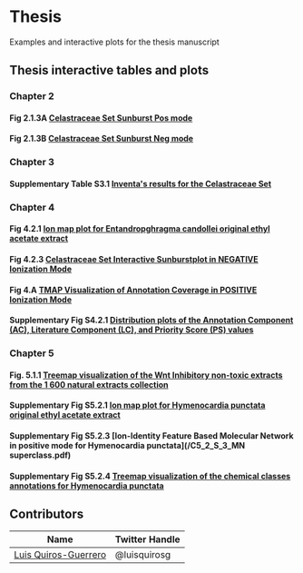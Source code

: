 # Thesis
Examples and interactive plots for the thesis manuscript

<!-- toc -->

## Thesis interactive tables and plots

### Chapter 2 

#### Fig 2.1.3A [**Celastraceae Set Sunburst Pos mode**](/Celastraceae_sunburst_pos.html)
#### Fig 2.1.3B [**Celastraceae Set Sunburst Neg mode**](/Celastraceae_sunburst_neg.html)

### Chapter 3

#### Supplementary Table S3.1 [**Inventa's results for the Celastraceae Set**](/Inventas_results_PDF.pdf)

### Chapter 4

#### Fig 4.2.1 [**Ion map plot for Entandropghragma candollei original ethyl acetate extract**](/C4_2_E_candollei_pos_ionmap.html)

#### Fig 4.2.3 [**Celastraceae Set Interactive Sunburstplot in NEGATIVE Ionization Mode**](/C5_2_Inhibitors_PF1600P_Wnt_Treemap.html)

#### Fig 4.A [**TMAP Visualization of Annotation Coverage in POSITIVE Ionization Mode**](/Celastraceae_annotation_vs_lotusdnp_tmap_2.html)

#### Supplementary Fig S4.2.1 [**Distribution plots of the Annotation Component (AC), Literature Component (LC), and Priority Score (PS) values**](/C4_2_S1_AC_LC_PS_hist.html)


### Chapter 5

#### Fig. 5.1.1 [**Treemap visualization of the Wnt Inhibitory non-toxic extracts from the 1 600 natural extracts collection**](/C5_2_Inhibitors_PF1600P_Wnt_Treemap.html)

#### Supplementary Fig S5.2.1 [**Ion map plot for Hymenocardia punctata original ethyl acetate extract**](/C5_2_S1_IonMap2D_original.html)

#### Supplementary Fig S5.2.3 [**Ion-Identity Feature Based Molecular Network in positive mode for Hymenocardia punctata**](/C5_2_S_3_MN superclass.pdf)

#### Supplementary Fig S5.2.4 [**Treemap visualization of the chemical classes annotations for Hymenocardia punctata**](/C5_2_S4_treemap_pos_original.html)
<!-- tocstop -->



## Contributors

|Name     |  Twitter Handle   | 
|---------|-----------------|
|[Luis Quiros-Guerrero](https://github.com/luigiquiros)| @luisquirosg       |



